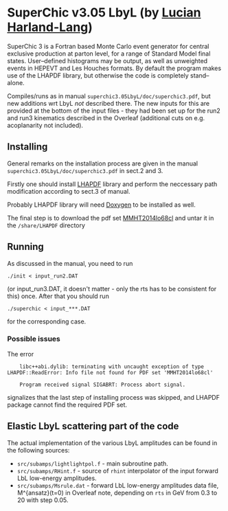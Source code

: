 # SuperChic v3.05 LbyL (by [Lucian Harland-Lang](lucian.harland-lang@physics.ox.ac.uk))

SuperChic 3 is a Fortran based Monte Carlo event generator for central
exclusive production at parton level, for a range of Standard Model final
states. User–defined histograms may be output, as well as unweighted events
in HEPEVT and Les Houches formats. By default the program makes use
of the LHAPDF library, but otherwise the code is completely stand–alone.


Compiles/runs as in manual `superchic3.05LbyL/doc/superchic3.pdf`, but new additions wrt LbyL *not* described there. The new inputs for this are provided at the bottom of the input files - they had been set up for the run2 and run3 kinematics described in the Overleaf (additional cuts on e.g. acoplanarity not included). 

## Installing

General remarks on the installation process are given in the manual `superchic3.05LbyL/doc/superchic3.pdf` in sect.2 and 3.

Firstly one should install [LHAPDF](https://lhapdf.hepforge.org/install.html) library and perform the neccessary path modification according to sect.3 of manual.

Probably LHAPDF library will need [Doxygen](http://www.doxygen.nl/download.html) to be installed as well.

The final step is to download the pdf set  [MMHT2014lo68cl](http://lhapdfsets.web.cern.ch/lhapdfsets/current/MMHT2014lo68cl.tar.gz) and untar it in the `/share/LHAPDF` directory

## Running

As discussed in the manual, you need to run
```
./init < input_run2.DAT
```
(or input_run3.DAT, it doesn't matter - only the rts has to be consistent for this) once. After that you should run
```
./superchic < input_***.DAT
```
for the corresponding case.

### Possible issues

The error
```
    libc++abi.dylib: terminating with uncaught exception of type LHAPDF::ReadError: Info file not found for PDF set 'MMHT2014lo68cl'

    Program received signal SIGABRT: Process abort signal.
```
signalizes that the last step of installing process was skipped, and LHAPDF package cannot find the required PDF set.

## Elastic LbyL scattering part of the code

The actual implementation of the various LbyL amplitudes can be found in the following sources:
- `src/subamps/lightlightpol.f` - main subroutine path.
- `src/subamps/RHint.f`         - source of `rhint` interpolator of the input forward LbL low-energy amplitudes.
- `src/subamps/Msrule.dat`      - forward LbL low-energy amplitudes data file, M^{ansatz}(t=0) in Overleaf note, 
                                depending on `rts` in GeV from 0.3 to 20 with step 0.05.
